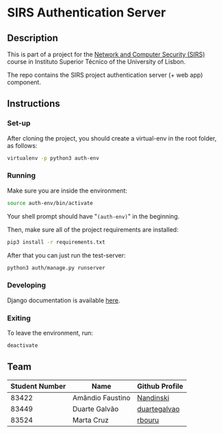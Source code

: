 # SIRS Authentication Server

## Description

This is part of a project for the [Network and Computer Security (SIRS)](https://fenix.tecnico.ulisboa.pt/disciplinas/SIRS/2018-2019/1-semestre) course in Instituto Superior Técnico of the University of Lisbon.

The repo contains the SIRS project authentication server (+ web app) component.

## Instructions

### Set-up

After cloning the project, you should create a virtual-env in the root folder, as follows:

```bash
virtualenv -p python3 auth-env
```

### Running

Make sure you are inside the environment:

```bash
source auth-env/bin/activate
```

Your shell prompt should have "`(auth-env)`" in the beginning.

Then, make sure all of the project requirements are installed:

```bash
pip3 install -r requirements.txt
```

After that you can just run the test-server:

```bash
python3 auth/manage.py runserver
```

### Developing

Django documentation is available [here](https://docs.djangoproject.com/en/2.1/).

### Exiting

To leave the environment, run:

```bash
deactivate
```

## Team

| Student Number | Name             | Github Profile                                  |
| -------------- | ---------------- | ----------------------------------------------- |
| 83422          | Amândio Faustino | [Nandinski](https://github.com/Nandinski)       |
| 83449          | Duarte Galvão    | [duartegalvao](https://github.com/duartegalvao) |
| 83524          | Marta Cruz       | [rbouru](https://github.com/rbouru)             |
